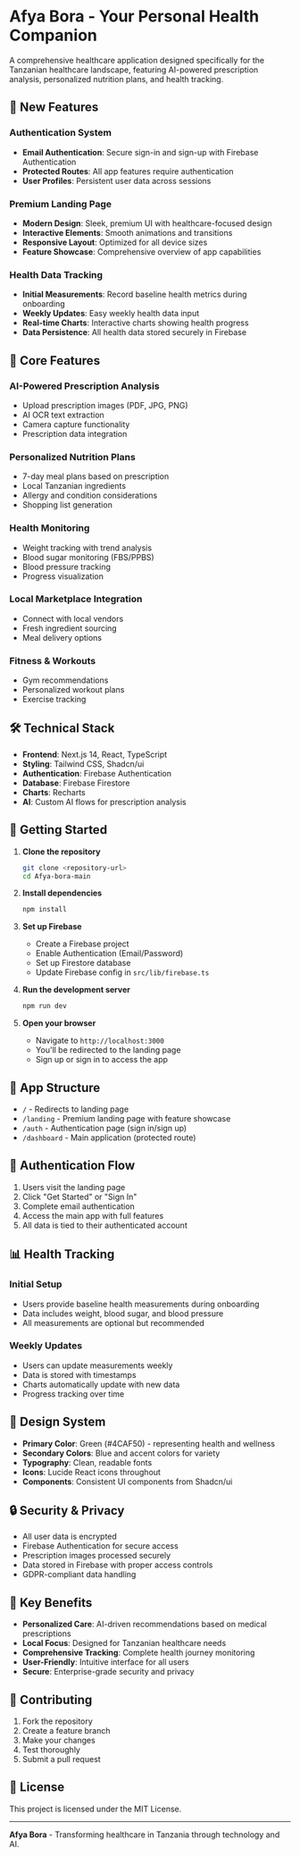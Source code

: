 # Afya Bora - Your Personal Health Companion

A comprehensive healthcare application designed specifically for the Tanzanian healthcare landscape, featuring AI-powered prescription analysis, personalized nutrition plans, and health tracking.

## 🚀 New Features

### Authentication System
- **Email Authentication**: Secure sign-in and sign-up with Firebase Authentication
- **Protected Routes**: All app features require authentication
- **User Profiles**: Persistent user data across sessions

### Premium Landing Page
- **Modern Design**: Sleek, premium UI with healthcare-focused design
- **Interactive Elements**: Smooth animations and transitions
- **Responsive Layout**: Optimized for all device sizes
- **Feature Showcase**: Comprehensive overview of app capabilities

### Health Data Tracking
- **Initial Measurements**: Record baseline health metrics during onboarding
- **Weekly Updates**: Easy weekly health data input
- **Real-time Charts**: Interactive charts showing health progress
- **Data Persistence**: All health data stored securely in Firebase

## 🏥 Core Features

### AI-Powered Prescription Analysis
- Upload prescription images (PDF, JPG, PNG)
- AI OCR text extraction
- Camera capture functionality
- Prescription data integration

### Personalized Nutrition Plans
- 7-day meal plans based on prescription
- Local Tanzanian ingredients
- Allergy and condition considerations
- Shopping list generation

### Health Monitoring
- Weight tracking with trend analysis
- Blood sugar monitoring (FBS/PPBS)
- Blood pressure tracking
- Progress visualization

### Local Marketplace Integration
- Connect with local vendors
- Fresh ingredient sourcing
- Meal delivery options

### Fitness & Workouts
- Gym recommendations
- Personalized workout plans
- Exercise tracking

## 🛠️ Technical Stack

- **Frontend**: Next.js 14, React, TypeScript
- **Styling**: Tailwind CSS, Shadcn/ui
- **Authentication**: Firebase Authentication
- **Database**: Firebase Firestore
- **Charts**: Recharts
- **AI**: Custom AI flows for prescription analysis

## 🚀 Getting Started

1. **Clone the repository**
   ```bash
   git clone <repository-url>
   cd Afya-bora-main
   ```

2. **Install dependencies**
   ```bash
   npm install
   ```

3. **Set up Firebase**
   - Create a Firebase project
   - Enable Authentication (Email/Password)
   - Set up Firestore database
   - Update Firebase config in `src/lib/firebase.ts`

4. **Run the development server**
   ```bash
   npm run dev
   ```

5. **Open your browser**
   - Navigate to `http://localhost:3000`
   - You'll be redirected to the landing page
   - Sign up or sign in to access the app

## 📱 App Structure

- `/` - Redirects to landing page
- `/landing` - Premium landing page with feature showcase
- `/auth` - Authentication page (sign in/sign up)
- `/dashboard` - Main application (protected route)

## 🔐 Authentication Flow

1. Users visit the landing page
2. Click "Get Started" or "Sign In"
3. Complete email authentication
4. Access the main app with full features
5. All data is tied to their authenticated account

## 📊 Health Tracking

### Initial Setup
- Users provide baseline health measurements during onboarding
- Data includes weight, blood sugar, and blood pressure
- All measurements are optional but recommended

### Weekly Updates
- Users can update measurements weekly
- Data is stored with timestamps
- Charts automatically update with new data
- Progress tracking over time

## 🎨 Design System

- **Primary Color**: Green (#4CAF50) - representing health and wellness
- **Secondary Colors**: Blue and accent colors for variety
- **Typography**: Clean, readable fonts
- **Icons**: Lucide React icons throughout
- **Components**: Consistent UI components from Shadcn/ui

## 🔒 Security & Privacy

- All user data is encrypted
- Firebase Authentication for secure access
- Prescription images processed securely
- Data stored in Firebase with proper access controls
- GDPR-compliant data handling

## 🌟 Key Benefits

- **Personalized Care**: AI-driven recommendations based on medical prescriptions
- **Local Focus**: Designed for Tanzanian healthcare needs
- **Comprehensive Tracking**: Complete health journey monitoring
- **User-Friendly**: Intuitive interface for all users
- **Secure**: Enterprise-grade security and privacy

## 🤝 Contributing

1. Fork the repository
2. Create a feature branch
3. Make your changes
4. Test thoroughly
5. Submit a pull request

## 📄 License

This project is licensed under the MIT License.

---

**Afya Bora** - Transforming healthcare in Tanzania through technology and AI.
